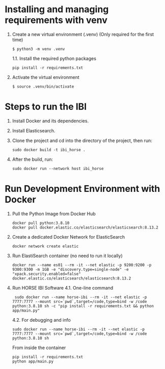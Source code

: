 # Installing and managing requirements with venv

1. Create a new virtual environment (.venv) (Only required for the first time)
   ```
   $ python3 -m venv .venv
   ```
    1.1. Install the required python packages
    ```
    pip install -r requirements.txt
    ```

2. Activate the virtual environment
    ```
    $ source .venv/bin/activate
    ```


# Steps to run the IBI

1. Install Docker and its dependencies.

2. Install Elasticsearch.

3. Clone the project and cd into the directory of the project, then run:
    ```
    sudo docker build -t ibi_horse .
    ```

4. After the build, run:
    ```
    sudo docker run --network host ibi_horse
    ```

# Run Development Environment with Docker
1. Pull the Python Image from Docker Hub
    ```
    docker pull python:3.8.10
    docker pull docker.elastic.co/elasticsearch/elasticsearch:8.13.2
    ```

2. Create a dedicated Docker Network for ElasticSearch
    ```
    docker network create elastic
    ```

3. Run ElastiSearch container (no need to run it locally)
    ```
    docker run --name es01 --rm -it --net elastic -p 9200:9200 -p 9300:9300 -m 1GB -e "discovery.type=single-node" -e "xpack.security.enabled=false" docker.elastic.co/elasticsearch/elasticsearch:8.13.2
    ```
   
4. Run HORSE IBI Software
    4.1. One-line command
    ```
     sudo docker run --name horse-ibi --rm -it --net elastic -p 7777:7777 --mount src=`pwd`,target=/code,type=bind -w /code python:3.8.10 sh -c "pip install -r requirements.txt && python app/main.py"
    ```

    4.2. For debugging and info
    ```
    sudo docker run --name horse-ibi --rm -it --net elastic -p 7777:7777 --mount src=`pwd`,target=/code,type=bind -w /code python:3.8.10 sh
    ```
    From inside the container
    ```
    pip install -r requirements.txt
    python app/main.py
    ```

